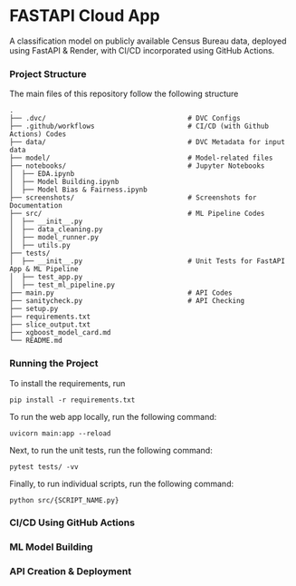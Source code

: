 # FASTAPI Cloud App
A classification model on publicly available Census Bureau data, deployed using FastAPI & Render, with CI/CD incorporated using GitHub Actions.

### Project Structure
The main files of this repository follow the following structure

    .
    ├── .dvc/                                   # DVC Configs
    ├── .github/workflows                       # CI/CD (with Github Actions) Codes
    ├── data/                                   # DVC Metadata for input data
    ├── model/                                  # Model-related files
    ├── notebooks/                              # Jupyter Notebooks 
    │  ├── EDA.ipynb
    │  ├── Model Building.ipynb
    │  ├── Model Bias & Fairness.ipynb
    ├── screenshots/                            # Screenshots for Documentation
    ├── src/                                    # ML Pipeline Codes                
    │  ├── __init__.py                                  
    │  ├── data_cleaning.py
    │  ├── model_runner.py
    │  ├── utils.py  
    ├── tests/                                             
    │  ├── __init__.py                          # Unit Tests for FastAPI App & ML Pipeline
    │  ├── test_app.py
    │  ├── test_ml_pipeline.py                                
    ├── main.py                                 # API Codes                     
    ├── sanitycheck.py                          # API Checking
    ├── setup.py
    ├── requirements.txt                      
    ├── slice_output.txt
    ├── xgboost_model_card.md
    └── README.md

### Running the Project
To install the requirements, run

    pip install -r requirements.txt

To run the web app locally, run the following command:

    uvicorn main:app --reload

Next, to run the unit tests, run the following command:

    pytest tests/ -vv

Finally, to run individual scripts, run the following command:

    python src/{SCRIPT_NAME.py}

### CI/CD Using GitHub Actions

### ML Model Building

### API Creation & Deployment
